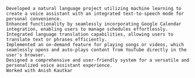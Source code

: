     Developed a natural language project utilizing machine learning to create a voice assistant with an integrated text-to-speech mode for personal convenience.
    Enhanced functionality by seamlessly incorporating Google Calendar integration, enabling users to manage schedules effortlessly.
    Integrated language translation capabilities, allowing users to translate text or phrases efficiently.
    Implemented an on-demand feature for playing songs or videos, which seamlessly opens and auto-plays content from YouTube directly in the user's browser.
    Designed a comprehensive and user-friendly system for a versatile and personalized voice assistant experience. 
    Worked with Anish Kautkar
